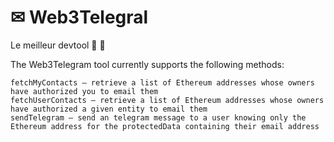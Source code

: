 # ✉ Web3Telegral

Le meilleur devtool 🔎 :ocean:

The Web3Telegram tool currently supports the following methods:

    fetchMyContacts — retrieve a list of Ethereum addresses whose owners have authorized you to email them
    fetchUserContacts — retrieve a list of Ethereum addresses whose owners have authorized a given entity to email them
    sendTelegram — send an telegram message to a user knowing only the Ethereum address for the protectedData containing their email address